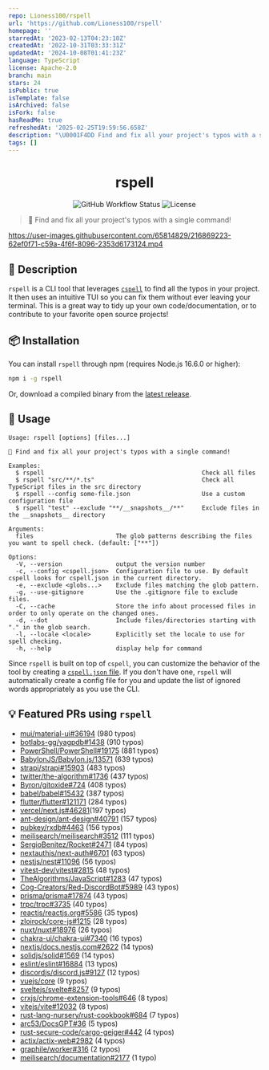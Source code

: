 ```yaml
---
repo: Lioness100/rspell
url: 'https://github.com/Lioness100/rspell'
homepage: ''
starredAt: '2023-02-13T04:23:10Z'
createdAt: '2022-10-31T03:33:31Z'
updatedAt: '2024-10-08T01:41:23Z'
language: TypeScript
license: Apache-2.0
branch: main
stars: 24
isPublic: true
isTemplate: false
isArchived: false
isFork: false
hasReadMe: true
refreshedAt: '2025-02-25T19:59:56.658Z'
description: "\U0001F4DD Find and fix all your project's typos with a single command!"
tags: []
---
```


<div align="center">

# rspell

![GitHub Workflow Status](https://img.shields.io/github/actions/workflow/status/Lioness100/rspell/ci.yml?branch=main)
![License](https://img.shields.io/github/license/Lioness100/sapphire-template)

</div>

> 📝 Find and fix all your project's typos with a single command!

https://user-images.githubusercontent.com/65814829/216869223-62ef0f71-c59a-4f6f-8096-2353d6173124.mp4

## 📝 Description

`rspell` is a CLI tool that leverages [`cspell`](https://cspell.org/) to find all the
typos in your project. It then uses an intuitive TUI so you can fix them without ever leaving your terminal. This is a
great way to tidy up your own code/documentation, or to contribute to your favorite open source projects!

## 📦 Installation

You can install `rspell` through npm (requires Node.js 16.6.0 or higher):
```sh
npm i -g rspell
```
Or, download a compiled binary from the [latest release](https://github.com/Lioness100/rspell/releases/latest).

## 🚀 Usage

```
Usage: rspell [options] [files...]

📝 Find and fix all your project's typos with a single command!

Examples:
  $ rspell                                            Check all files
  $ rspell "src/**/*.ts"                              Check all TypeScript files in the src directory
  $ rspell --config some-file.json                    Use a custom configuration file
  $ rspell "test" --exclude "**/__snapshots__/**"     Exclude files in the __snapshots__ directory

Arguments:
  files                       The glob patterns describing the files you want to spell check. (default: ["**"])

Options:
  -V, --version               output the version number
  -c, --config <cspell.json>  Configuration file to use. By default cspell looks for cspell.json in the current directory.       
  -e, --exclude <globs...>    Exclude files matching the glob pattern.
  -g, --use-gitignore         Use the .gitignore file to exclude files.
  -C, --cache                 Store the info about processed files in order to only operate on the changed ones.
  -d, --dot                   Include files/directories starting with "." in the glob search.
  -l, --locale <locale>       Explicitly set the locale to use for spell checking.
  -h, --help                  display help for command
```

Since `rspell` is built on top of `cspell`, you can customize the behavior of the tool by creating a [`cspell.json`
file](https://cspell.org/configuration/). If you don't have one, `rspell` will automatically create a config file for
you and update the list of ignored words appropriately as you use the CLI. 

## 💡 Featured PRs using `rspell`

- [mui/material-ui#36194](https://github.com/mui/material-ui/pull/36194) (980 typos)
- [botlabs-gg/yagpdb#1438](https://github.com/botlabs-gg/yagpdb) (910 typos)
- [PowerShell/PowerShell#19175](https://github.com/PowerShell/PowerShell/pull/19175) (881 typos)
- [BabylonJS/Babylon.js/13571](https://github.com/BabylonJS/Babylon.js/pull/13571) (639 typos)
- [strapi/strapi#15903](https://github.com/strapi/strapi/pull/15903) (483 typos)
- [twitter/the-algorithm#1736](https://github.com/twitter/the-algorithm/pull/1736) (437 typos)
- [Byron/gitoxide#724](https://github.com/Byron/gitoxide/pull/724) (408 typos)
- [babel/babel#15432](https://github.com/babel/babel/pull/15432) (387 typos)
- [flutter/flutter#121171](https://github.com/flutter/flutter/pull/121171) (284 typos)
- [vercel/next.js#46281](https://github.com/vercel/next.js/pull/46281)(197 typos)
- [ant-design/ant-design#40791](https://github.com/ant-design/ant-design/pull/40791) (157 typos)
- [pubkey/rxdb#4463](https://github.com/pubkey/rxdb/pull/4463) (156 typos)
- [meilisearch/meilisearch#3512](https://github.com/meilisearch/meilisearch/pull/3512) (111 typos)
- [SergioBenitez/Rocket#2471](https://github.com/SergioBenitez/Rocket/pull/2471) (84 typos)
- [nextauthjs/next-auth#6701](https://github.com/nextauthjs/next-auth/pull/6701) (63 typos)
- [nestjs/nest#11096](https://github.com/nestjs/nest/pull/11096) (56 typos)
- [vitest-dev/vitest#2815](https://github.com/vitest-dev/vitest/pull/2815) (48 typos)
- [TheAlgorithms/JavaScript#1283](https://github.com/TheAlgorithms/JavaScript/pull/1283) (47 typos)
- [Cog-Creators/Red-DiscordBot#5989](https://github.com/Cog-Creators/Red-DiscordBot/pull/5989) (43 typos)
- [prisma/prisma#17874](https://github.com/prisma/prisma/pull/17874) (43 typos)
- [trpc/trpc#3735](https://github.com/trpc/trpc/pull/3735) (40 typos)
- [reactjs/reactjs.org#5586](https://github.com/reactjs/reactjs.org/pull/5586) (35 typos)
- [zloirock/core-js#1215](https://github.com/zloirock/core-js/pull/1215) (28 typos)
- [nuxt/nuxt#18976](https://github.com/nuxt/nuxt/pull/18976) (26 typos)
- [chakra-ui/chakra-ui#7340](https://github.com/chakra-ui/chakra-ui/pull/7340) (16 typos)
- [nextjs/docs.nestjs.com#2622](https://github.com/nestjs/docs.nestjs.com/pull/2622) (14 typos)
- [solidjs/solid#1569](https://github.com/solidjs/solid/pull/1569) (14 typos)
- [eslint/eslint#16884](https://github.com/eslint/eslint/pull/16884) (13 typos)
- [discordjs/discord.js#9127](https://github.com/discordjs/discord.js/pull/9127) (12 typos)
- [vuejs/core](https://github.com/vuejs/core/pull/7693) (9 typos)
- [sveltejs/svelte#8257](https://github.com/sveltejs/svelte/pull/8257) (9 typos)
- [crxjs/chrome-extension-tools#646](https://github.com/crxjs/chrome-extension-tools/pull/646) (8 typos)
- [vitejs/vite#12032](https://github.com/vitejs/vite/pull/12032) (8 typos)
- [rust-lang-nursery/rust-cookbook#684](https://github.com/rust-lang-nursery/rust-cookbook/pull/684) (7 typos)
- [arc53/DocsGPT#36](https://github.com/arc53/DocsGPT/pull/36) (5 typos)
- [rust-secure-code/cargo-geiger#442](https://github.com/rust-secure-code/cargo-geiger/pull/442)
  (4 typos)
- [actix/actix-web#2982](https://github.com/actix/actix-web/pull/2982) (4 typos)
- [graphile/worker#316](https://github.com/graphile/worker/pull/316) (2 typos)
- [meilisearch/documentation#2177](https://github.com/meilisearch/documentation/pull/2177) (1 typo)
